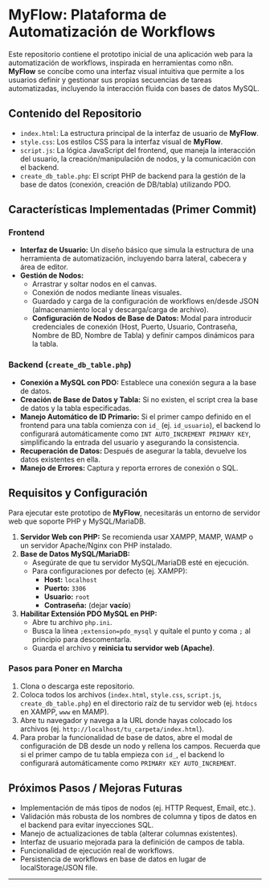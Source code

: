 # MyFlow: Plataforma de Automatización de Workflows

Este repositorio contiene el prototipo inicial de una aplicación web para la automatización de workflows, inspirada en herramientas como n8n. **MyFlow** se concibe como una interfaz visual intuitiva que permite a los usuarios definir y gestionar sus propias secuencias de tareas automatizadas, incluyendo la interacción fluida con bases de datos MySQL.

## Contenido del Repositorio

* `index.html`: La estructura principal de la interfaz de usuario de **MyFlow**.
* `style.css`: Los estilos CSS para la interfaz visual de **MyFlow**.
* `script.js`: La lógica JavaScript del frontend, que maneja la interacción del usuario, la creación/manipulación de nodos, y la comunicación con el backend.
* `create_db_table.php`: El script PHP de backend para la gestión de la base de datos (conexión, creación de DB/tabla) utilizando PDO.

## Características Implementadas (Primer Commit)

### Frontend
* **Interfaz de Usuario:** Un diseño básico que simula la estructura de una herramienta de automatización, incluyendo barra lateral, cabecera y área de editor.
* **Gestión de Nodos:**
    * Arrastrar y soltar nodos en el canvas.
    * Conexión de nodos mediante líneas visuales.
    * Guardado y carga de la configuración de workflows en/desde JSON (almacenamiento local y descarga/carga de archivo).
    * **Configuración de Nodos de Base de Datos:** Modal para introducir credenciales de conexión (Host, Puerto, Usuario, Contraseña, Nombre de BD, Nombre de Tabla) y definir campos dinámicos para la tabla.

### Backend (`create_db_table.php`)
* **Conexión a MySQL con PDO:** Establece una conexión segura a la base de datos.
* **Creación de Base de Datos y Tabla:** Si no existen, el script crea la base de datos y la tabla especificadas.
* **Manejo Automático de ID Primario:** Si el primer campo definido en el frontend para una tabla comienza con `id_` (ej. `id_usuario`), el backend lo configurará automáticamente como `INT AUTO_INCREMENT PRIMARY KEY`, simplificando la entrada del usuario y asegurando la consistencia.
* **Recuperación de Datos:** Después de asegurar la tabla, devuelve los datos existentes en ella.
* **Manejo de Errores:** Captura y reporta errores de conexión o SQL.

## Requisitos y Configuración

Para ejecutar este prototipo de **MyFlow**, necesitarás un entorno de servidor web que soporte PHP y MySQL/MariaDB.

1.  **Servidor Web con PHP:** Se recomienda usar XAMPP, MAMP, WAMP o un servidor Apache/Nginx con PHP instalado.
2.  **Base de Datos MySQL/MariaDB:**
    * Asegúrate de que tu servidor MySQL/MariaDB esté en ejecución.
    * Para configuraciones por defecto (ej. XAMPP):
        * **Host:** `localhost`
        * **Puerto:** `3306`
        * **Usuario:** `root`
        * **Contraseña:** (dejar **vacío**)
3.  **Habilitar Extensión PDO MySQL en PHP:**
    * Abre tu archivo `php.ini`.
    * Busca la línea `;extension=pdo_mysql` y quítale el punto y coma `;` al principio para descomentarla.
    * Guarda el archivo y **reinicia tu servidor web (Apache)**.

### Pasos para Poner en Marcha

1.  Clona o descarga este repositorio.
2.  Coloca todos los archivos (`index.html`, `style.css`, `script.js`, `create_db_table.php`) en el directorio raíz de tu servidor web (ej. `htdocs` en XAMPP, `www` en MAMP).
3.  Abre tu navegador y navega a la URL donde hayas colocado los archivos (ej. `http://localhost/tu_carpeta/index.html`).
4.  Para probar la funcionalidad de base de datos, abre el modal de configuración de DB desde un nodo y rellena los campos. Recuerda que si el primer campo de tu tabla empieza con `id_`, el backend lo configurará automáticamente como `PRIMARY KEY AUTO_INCREMENT`.

## Próximos Pasos / Mejoras Futuras

* Implementación de más tipos de nodos (ej. HTTP Request, Email, etc.).
* Validación más robusta de los nombres de columna y tipos de datos en el backend para evitar inyecciones SQL.
* Manejo de actualizaciones de tabla (alterar columnas existentes).
* Interfaz de usuario mejorada para la definición de campos de tabla.
* Funcionalidad de ejecución real de workflows.
* Persistencia de workflows en base de datos en lugar de localStorage/JSON file.

---